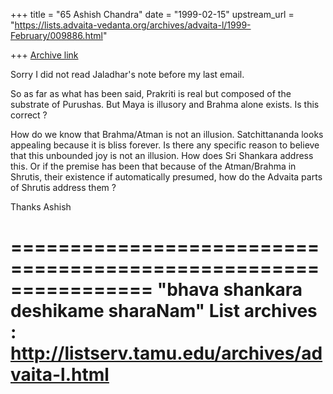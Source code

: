 +++
title = "65 Ashish Chandra"
date = "1999-02-15"
upstream_url = "https://lists.advaita-vedanta.org/archives/advaita-l/1999-February/009886.html"

+++
[Archive link](https://lists.advaita-vedanta.org/archives/advaita-l/1999-February/009886.html)

Sorry I did not read Jaladhar's note before my last email.

So as far as what has been said, Prakriti is real but composed of the
substrate of Purushas. But Maya is illusory and Brahma alone exists. Is
this correct ?

How do we know that Brahma/Atman is not an illusion. Satchittananda
looks appealing because it is bliss forever. Is there any specific
reason to believe that this unbounded joy is not an illusion. How does
Sri Shankara address this. Or if the premise has been that because of
the Atman/Brahma in Shrutis, their existence if automatically presumed,
how do the Advaita parts of Shrutis address them ?

Thanks
Ashish

================================================================
"bhava shankara deshikame sharaNam"
List archives : http://listserv.tamu.edu/archives/advaita-l.html
================================================================

